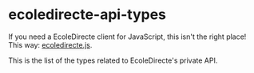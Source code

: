 # ecoledirecte-api-types

If you need a EcoleDirecte client for JavaScript, this isn't the right place! This way: [ecoledirecte.js](https://github.com/a2br/ecoledirecte.js).

This is the list of the types related to EcoleDirecte's private API.
